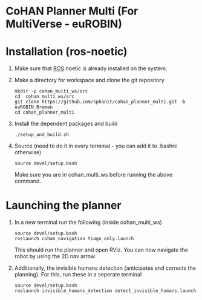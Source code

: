 # CoHAN Planner Multi (For MultiVerse - euROBIN)

# Installation (ros-noetic)
1. Make sure that [ROS](http://wiki.ros.org/ROS/Installation) noetic is already installed on the system.

2. Make a directory for workspace and clone the git repository
	```
	mkdir -p cohan_multi_ws/src
	cd 	cohan_multi_ws/src
	git clone https://github.com/sphanit/cohan_planner_multi.git -b euROBIN_Bremen
 	cd cohan_planner_multi
	```
3. Install the dependent packages and build
	```
	./setup_and_build.sh
	```
4. Source (need to do it in every terminal - you can add it to .bashrc otherwise) 
	```
	source devel/setup.bash
	```
	Make sure you are in cohan_multi_ws before running the above command.
	
# Launching the planner
1. In a new terminal run the following (inside cohan_multi_ws)
	```
	source devel/setup.bash
	roslaunch cohan_navigation tiago_only.launch
	```
	This should run the planner and open RViz. You can now navigate the robot by using the 2D nav arrow.

2. Additionally, the invisible humans detection (anticipates and corrects the planning). For this, run these in a seperate terminal
	```
	source devel/setup.bash
	roslaunch invisible_humans_detection detect_invisible_humans.launch
	```
  
